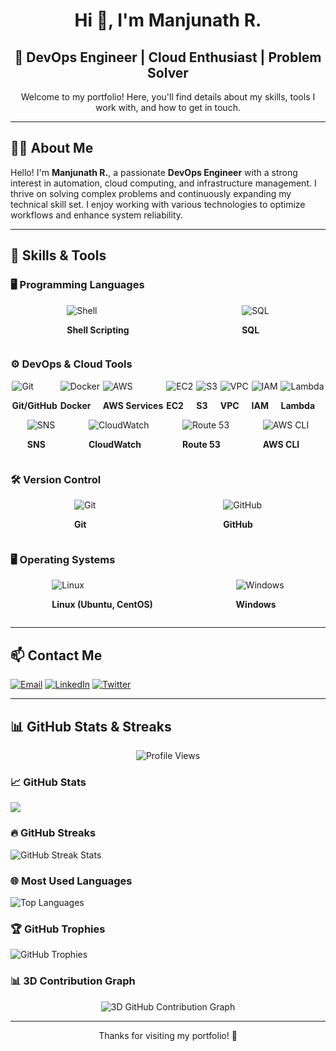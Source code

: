 <h1 align="center"> Hi 👋, I'm Manjunath R. </h1>

<h2 align="center"> 🚀 DevOps Engineer | Cloud Enthusiast | Problem Solver </h2>

<p align="center"> Welcome to my portfolio! Here, you'll find details about my skills, tools I work with, and how to get in touch. </p>

---

## 🧑‍💻 About Me
Hello! I'm **Manjunath R.**, a passionate **DevOps Engineer** with a strong interest in automation, cloud computing, and infrastructure management. I thrive on solving complex problems and continuously expanding my technical skill set. I enjoy working with various technologies to optimize workflows and enhance system reliability.

---

## 🔧 Skills & Tools

### 🖥️ Programming Languages
<div style="display: flex; align-items: center; justify-content: space-around;">
  <div>
    <img src="https://img.icons8.com/color/30/000000/console.png" alt="Shell" />
    <p><strong>Shell Scripting</strong></p>
  </div>
  <div>
    <img src="https://img.icons8.com/ios-filled/30/000000/sql.png" alt="SQL" />
    <p><strong>SQL</strong></p>
  </div>
</div>

### ⚙️ DevOps & Cloud Tools
<div style="display: flex; flex-wrap: wrap; justify-content: space-around;">
  <div>
    <img src="https://img.icons8.com/color/30/000000/git.png" alt="Git" />
    <p><strong>Git/GitHub</strong></p>
  </div>
  <div>
    <img src="https://img.icons8.com/color/30/000000/docker.png" alt="Docker" />
    <p><strong>Docker</strong></p>
  </div>
  <div>
    <img src="https://img.icons8.com/color/30/000000/amazon-web-services.png" alt="AWS" />
    <p><strong>AWS Services</strong></p>
  </div>
  <div>
    <img src="https://img.icons8.com/color/30/000000/amazon-ec2.png" alt="EC2" />
    <p><strong>EC2</strong></p>
  </div>
  <div>
    <img src="https://img.icons8.com/color/30/000000/amazon-s3.png" alt="S3" />
    <p><strong>S3</strong></p>
  </div>
  <div>
    <img src="https://img.icons8.com/color/30/000000/cloud.png" alt="VPC" />
    <p><strong>VPC</strong></p>
  </div>
  <div>
    <img src="https://img.icons8.com/color/30/000000/key.png" alt="IAM" />
    <p><strong>IAM</strong></p>
  </div>
  <div>
    <img src="https://img.icons8.com/color/30/000000/aws-lambda.png" alt="Lambda" />
    <p><strong>Lambda</strong></p>
  </div>
  <div>
    <img src="https://img.icons8.com/color/30/000000/appointment-reminders.png" alt="SNS" />
    <p><strong>SNS</strong></p>
  </div>
  <div>
    <img src="https://img.icons8.com/color/30/000000/monitor.png" alt="CloudWatch" />
    <p><strong>CloudWatch</strong></p>
  </div>
  <div>
    <img src="https://img.icons8.com/color/30/000000/dns.png" alt="Route 53" />
    <p><strong>Route 53</strong></p>
  </div>
  <div>
    <img src="https://img.icons8.com/color/30/000000/terminal.png" alt="AWS CLI" />
    <p><strong>AWS CLI</strong></p>
  </div>
</div>

### 🛠️ Version Control
<div style="display: flex; align-items: center; justify-content: space-around;">
  <div>
    <img src="https://img.icons8.com/color/30/000000/git.png" alt="Git" />
    <p><strong>Git</strong></p>
  </div>
  <div>
    <img src="https://img.icons8.com/color/30/000000/github.png" alt="GitHub" />
    <p><strong>GitHub</strong></p>
  </div>
</div>

### 🖥️ Operating Systems
<div style="display: flex; align-items: center; justify-content: space-around;">
  <div>
    <img src="https://img.icons8.com/color/30/000000/linux.png" alt="Linux" />
    <p><strong>Linux (Ubuntu, CentOS)</strong></p>
  </div>
  <div>
    <img src="https://img.icons8.com/color/30/000000/windows-10.png" alt="Windows" />
    <p><strong>Windows</strong></p>
  </div>
</div>

---

## 📫 Contact Me
<p align="left">
  <a href="mailto:manjuappu1375@gmail.com"><img src="https://img.icons8.com/ios-glyphs/30/000000/new-post.png" alt="Email" /></a> 
  <a href="https://linkedin.com/in/yourprofile"><img src="https://img.icons8.com/color/30/000000/linkedin.png" alt="LinkedIn" /></a> 
  <a href="https://twitter.com/YourHandle "><img src="https://img.icons8.com/color/30/000000/twitter.png" alt="Twitter" /></a>
</p>

---

## 📊 GitHub Stats & Streaks

<p align="center">
  <img src="https://komarev.com/ghpvc/?username=manjuappu1375&label=Profile%20Views&color=0e75b6&style=flat" alt="Profile Views" />
</p>

### 📈 GitHub Stats
<p>
  <img align="center" src="https://github-readme-stats.vercel.app/api?username=manjuappu1375&show_icons=true&count_private=true&hide_title=true&theme=dark" />
</p>

### 🔥 GitHub Streaks
<p>
  <img align="center" src="https://github-readme-streak-stats.herokuapp.com/?user=manjuappu1375&theme=dark" alt="GitHub Streak Stats" />
</p>

### 🌐 Most Used Languages
<p>
  <img align="center" src="https://github-readme-stats.vercel.app/api/top-langs?username=manjuappu1375&show_icons=true&layout=compact&theme=dark" alt="Top Languages" />
</p>

### 🏆 GitHub Trophies
<p>
  <img align="center" src="https://github-profile-trophy.vercel.app/?username=manjuappu1375&theme=darkhub&margin-w=15" alt="GitHub Trophies" />
</p>

### 📊 3D Contribution Graph
<p align="center">
  <img src="https://github.com/manjuappu1375/manjuappu1375/blob/main/profile-3d-contrib/profile-night-green.svg" alt="3D GitHub Contribution Graph"/>
</p>

---

<p align="center">Thanks for visiting my portfolio! 🚀</p>
